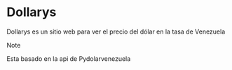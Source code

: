 # Dollarys

Dollarys es un sitio web para ver el precio del dólar en la tasa de Venezuela

> [!NOTE]
> Esta basado en la api de Pydolarvenezuela